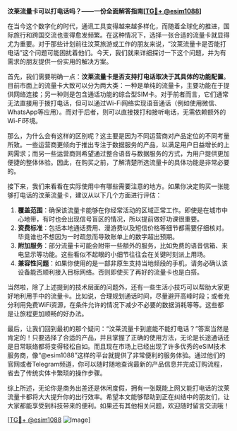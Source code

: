**汶莱流量卡可以打电话吗？——一份全面解答指南[[TG💪+ @esim1088](https://t.me/s/esim1088)]**

在当今这个数字化的时代，通讯工具变得越来越多样化，而随着全球化的推进，国际旅行和跨国交流也变得愈发频繁。在这种情况下，选择一张合适的流量卡就显得尤为重要。对于那些计划前往汶莱旅游或工作的朋友来说，“汶莱流量卡是否能打电话”这个问题可能困扰着他们。今天，我们就来详细探讨一下这个问题，并为有需求的朋友提供一份实用的解决方案。

首先，我们需要明确一点：**汶莱流量卡是否支持打电话取决于其具体的功能配置**。目前市面上的流量卡大致可以分为两大类：一种是单纯的流量卡，主要功能在于提供网络连接；另一种则是包含通话功能的综合型SIM卡。对于前者而言，它们通常无法直接用于拨打电话，但可以通过Wi-Fi网络实现语音通话（例如使用微信、WhatsApp等应用）。而对于后者，则可以直接拨打和接听电话，无需依赖额外的Wi-Fi环境。

那么，为什么会有这样的区别呢？这主要是因为不同运营商对产品定位的不同考量所致。一些运营商更倾向于推出专注于数据服务的产品，以满足用户日益增长的上网需求；而另一些运营商则希望通过整合语音与数据服务的方式，为用户提供更加便捷的整体体验。因此，在购买之前，了解清楚所选流量卡的具体功能是非常必要的。

接下来，我们来看看在实际使用中有哪些需要注意的地方。如果你决定购买一张能够打电话的汶莱流量卡，建议从以下几个方面进行评估：

1. **覆盖范围**：确保该流量卡能够在你经常活动的区域正常工作。即使是在城市中心地带，有时也会出现信号盲区的情况，所以提前做好功课很重要。
2. **资费标准**：包括本地通话费用、漫游费以及短信价格等细节都需要仔细核对。毕竟谁也不想因为一时疏忽而导致账单上的数字超出预期。
3. **附加服务**：部分流量卡可能会附带一些额外的服务，比如免费的语音信箱、来电显示等功能。这些看似不起眼的小细节往往会在关键时刻派上用场。
4. **兼容性问题**：如果你使用的是一部非原生支持当地频段的手机，请务必确认该设备能否顺利接入目标网络。否则即使买了再好的流量卡也是白搭。

当然啦，除了上述提到的技术层面的问题外，还有一些生活小技巧可以帮助大家更好地利用手中的流量卡。比如说，合理规划通话时间，尽量避开高峰时段；或者充分利用免费WiFi资源，在条件允许的情况下减少不必要的数据消耗等等。这些都是让旅程更加顺畅的好办法。

最后，让我们回到最初的那个疑问：“汶莱流量卡到底能不能打电话？”答案当然是肯定的！只要选择了合适的产品，并且掌握了正确的使用方法，无论是长途通话还是日常联络都将变得轻松自如。而且现在市场上已经出现了许多优秀的eSIM技术服务商，像“@esim1088”这样的平台就提供了非常便利的服务体验。通过他们的官网或者Telegram频道，你可以随时随地查询最新的产品信息并完成订购流程，省去了传统实体卡繁琐的操作步骤。

综上所述，无论你是商务出差还是休闲度假，拥有一张既能上网又能打电话的汶莱流量卡都将大大提升你的出行效率。希望本文能够帮助到正在纠结中的朋友们，让大家都能享受到科技带来的便利。如果还有其他相关问题，欢迎随时留言交流哦！

[[TG💪+ @esim1088](https://t.me/s/esim1088) ![Image](https://i.postimg.cc/4NQfJmqS/Snipaste-2025-05-13-00-14-12.png)]